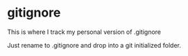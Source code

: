 # gitignore
This is where I track my personal version of .gitignore

Just rename to .gitignore and drop into a git initialized folder.
